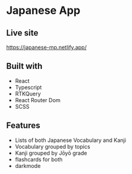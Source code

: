 # Japanese App  
## Live site
https://japanese-mp.netlify.app/

## Built with
- React
- Typescript
- RTKQuery
- React Router Dom
- SCSS

## Features
- Lists of both Japanese Vocabulary and Kanji
- Vocabulary grouped by topics
- Kanji grouped by Jōyō grade
- flashcards for both
- darkmode
